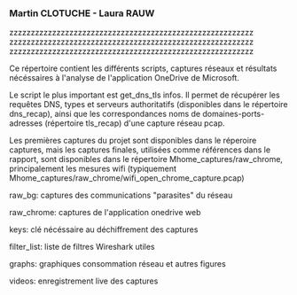 ### Martin CLOTUCHE - Laura RAUW
zzzzzzzzzzzzzzzzzzzzzzzzzzzzzzzzzzzzzzzzzzzzzzzzzzzzzzzzz 
zzzzzzzzzzzzzzzzzzzzzzzzzzzzzzzzzzzzzzzzzzzzzzzzzzzzzzzzz 
zzzzzzzzzzzzzzzzzzzzzzzzzzzzzzzzzzzzzzzzzzzzzzzzzzzzzzzzz

Ce répertoire contient les différents scripts, captures réseaux et résultats nécéssaires à l'analyse de l'application OneDrive de Microsoft. 

Le script le plus important est get_dns_tls infos. Il permet de récupérer les requêtes DNS, types et serveurs authoritatifs (disponibles dans le répertoire dns_recap), ainsi que les correspondances noms de domaines-ports-adresses (répertoire tls_recap) d'une capture réseau pcap. 

Les premières captures du projet sont disponibles dans le réperoire captures, mais les captures finales, utilisées comme références dans le rapport, sont disponibles dans le répertoire Mhome_captures/raw_chrome, principalement les mesures wifi (typiquement Mhome_captures/raw_chrome/wifi_open_chrome_capture.pcap)

raw_bg: captures des communications "parasites" du réseau

raw_chrome: captures de l'application onedrive web

keys: clé nécéssaire au déchiffrement des captures

filter_list: liste de filtres Wireshark utiles

graphs: graphiques consommation réseau et autres figures

videos: enregistrement live des captures



